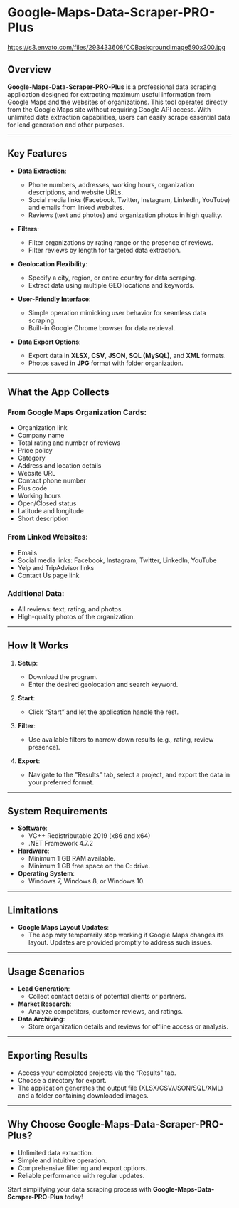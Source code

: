 # Google-Maps-Data-Scraper-PRO-Plus

https://s3.envato.com/files/293433608/CCBackgroundImage590x300.jpg

## Overview

**Google-Maps-Data-Scraper-PRO-Plus** is a professional data scraping application designed for extracting maximum useful information from Google Maps and the websites of organizations. This tool operates directly from the Google Maps site without requiring Google API access. With unlimited data extraction capabilities, users can easily scrape essential data for lead generation and other purposes.

---

## Key Features

- **Data Extraction**:
  - Phone numbers, addresses, working hours, organization descriptions, and website URLs.
  - Social media links (Facebook, Twitter, Instagram, LinkedIn, YouTube) and emails from linked websites.
  - Reviews (text and photos) and organization photos in high quality.
  
- **Filters**:
  - Filter organizations by rating range or the presence of reviews.
  - Filter reviews by length for targeted data extraction.

- **Geolocation Flexibility**:
  - Specify a city, region, or entire country for data scraping.
  - Extract data using multiple GEO locations and keywords.

- **User-Friendly Interface**:
  - Simple operation mimicking user behavior for seamless data scraping.
  - Built-in Google Chrome browser for data retrieval.

- **Data Export Options**:
  - Export data in **XLSX**, **CSV**, **JSON**, **SQL (MySQL)**, and **XML** formats.
  - Photos saved in **JPG** format with folder organization.

---

## What the App Collects

### From Google Maps Organization Cards:
- Organization link
- Company name
- Total rating and number of reviews
- Price policy
- Category
- Address and location details
- Website URL
- Contact phone number
- Plus code
- Working hours
- Open/Closed status
- Latitude and longitude
- Short description

### From Linked Websites:
- Emails
- Social media links: Facebook, Instagram, Twitter, LinkedIn, YouTube
- Yelp and TripAdvisor links
- Contact Us page link

### Additional Data:
- All reviews: text, rating, and photos.
- High-quality photos of the organization.

---

## How It Works

1. **Setup**:
   - Download the program.
   - Enter the desired geolocation and search keyword.

2. **Start**:
   - Click “Start” and let the application handle the rest.

3. **Filter**:
   - Use available filters to narrow down results (e.g., rating, review presence).

4. **Export**:
   - Navigate to the "Results" tab, select a project, and export the data in your preferred format.

---

## System Requirements

- **Software**:
  - VC++ Redistributable 2019 (x86 and x64)
  - .NET Framework 4.7.2
- **Hardware**:
  - Minimum 1 GB RAM available.
  - Minimum 1 GB free space on the C: drive.
- **Operating System**:
  - Windows 7, Windows 8, or Windows 10.

---

## Limitations

- **Google Maps Layout Updates**:
  - The app may temporarily stop working if Google Maps changes its layout. Updates are provided promptly to address such issues.

---

## Usage Scenarios

- **Lead Generation**:
  - Collect contact details of potential clients or partners.
- **Market Research**:
  - Analyze competitors, customer reviews, and ratings.
- **Data Archiving**:
  - Store organization details and reviews for offline access or analysis.

---

## Exporting Results

- Access your completed projects via the "Results" tab.
- Choose a directory for export.
- The application generates the output file (XLSX/CSV/JSON/SQL/XML) and a folder containing downloaded images.

---

## Why Choose Google-Maps-Data-Scraper-PRO-Plus?

- Unlimited data extraction.
- Simple and intuitive operation.
- Comprehensive filtering and export options.
- Reliable performance with regular updates.

Start simplifying your data scraping process with **Google-Maps-Data-Scraper-PRO-Plus** today!
